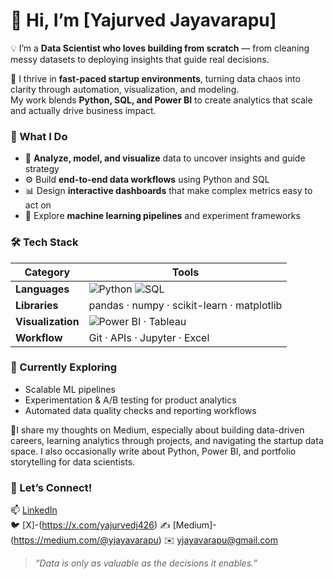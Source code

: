 # 👋 Hi, I’m [Yajurved Jayavarapu]

💡 I’m a **Data Scientist who loves building from scratch** — from cleaning messy datasets to deploying insights that guide real decisions.

🚀 I thrive in **fast-paced startup environments**, turning data chaos into clarity through automation, visualization, and modeling.  
My work blends **Python, SQL, and Power BI** to create analytics that scale and actually drive business impact.

### 🧠 What I Do
- 🧩 **Analyze, model, and visualize** data to uncover insights and guide strategy  
- ⚙️ Build **end-to-end data workflows** using Python and SQL  
- 📊 Design **interactive dashboards** that make complex metrics easy to act on  
- 🤖 Explore **machine learning pipelines** and experiment frameworks  

### 🛠️ Tech Stack

| Category | Tools |
|-----------|--------|
| **Languages** | ![Python](https://img.shields.io/badge/-Python-blue?logo=python&logoColor=white) ![SQL](https://img.shields.io/badge/-SQL-336791?logo=postgresql&logoColor=white) |
| **Libraries** | pandas · numpy · scikit-learn · matplotlib |
| **Visualization** | ![Power BI](https://img.shields.io/badge/-Power%20BI-F2C811?logo=powerbi&logoColor=black) · Tableau |
| **Workflow** | Git · APIs · Jupyter · Excel |

### 🌱 Currently Exploring
- Scalable ML pipelines  
- Experimentation & A/B testing for product analytics  
- Automated data quality checks and reporting workflows
  
📝I share my thoughts on Medium, especially about building data-driven careers, learning analytics through projects, and navigating the startup data space. I also occasionally write about Python, Power BI, and portfolio storytelling for data scientists.

### 🤝 Let’s Connect!
📫 [LinkedIn](https://www.linkedin.com/in/yajurved-jayavarapu/)  
🐦 [X]-(https://x.com/yajurvedj426)
✍️ [Medium]-(https://medium.com/@yjayavarapu)
✉️ yjayavarapu@gmail.com  

> *“Data is only as valuable as the decisions it enables.”*
